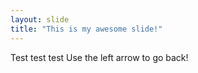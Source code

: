 ```yaml
---
layout: slide
title: "This is my awesome slide!"
---
```

Test test test
Use the left arrow to go back!